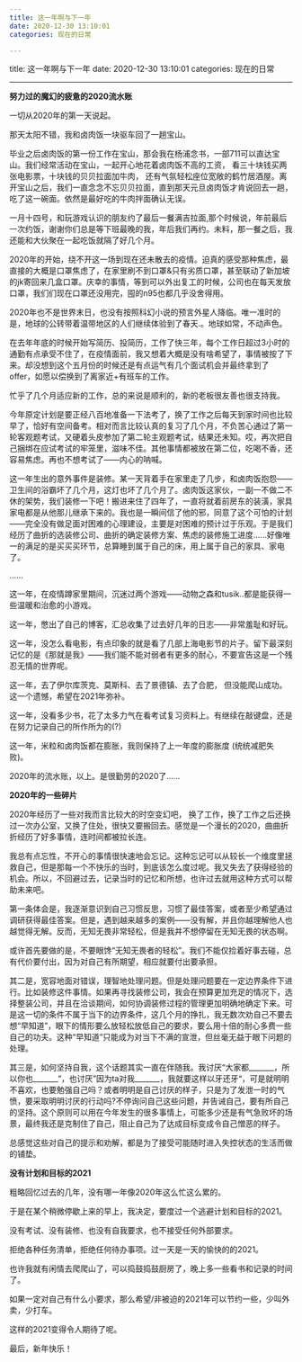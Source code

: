 ```yaml
---
title: 这一年啊与下一年
date: 2020-12-30 13:10:01
categories: 现在的日常

---
```

title: 这一年啊与下一年
date: 2020-12-30 13:10:01
categories: 现在的日常


---



**努力过的魔幻的疲惫的2020流水账**

一切从2020年的第一天说起。

那天太阳不错，我和卤肉饭一块驱车回了一趟宝山。

毕业之后卤肉饭的第一份工作在宝山，那会我在杨浦念书，一部711可以直达宝山。我们经常活动在宝山，一起开心地花着卤肉饭不高的工资， 看三十块钱买两张电影票，十块钱的贝贝拉面加牛肉， 还有气氛轻松座位宽敞的鹤竹居酒屋。离开宝山之后，我们一直念念不忘贝贝拉面，直到那天元旦卤肉饭才肯说回去一趟，吃了这一碗面。依然是最好吃的牛肉拌面确认无误。

一月十四号，和玩游戏认识的朋友约了最后一餐满吉拉面,那个时候说，年前最后一次约饭，谢谢你们总是等下班最晚的我，年后我们再约。未料，那一餐之后，我还能和大伙聚在一起吃饭就隔了好几个月。

2020年的开始，绕不开这一场到现在还未散去的疫情。迫真的感受那种焦虑，最直接的大概是口罩焦虑了，在家里刷不到口罩&只有劣质口罩，甚至联动了新加坡的jk寄回来几盒口罩。庆幸的事情，等到可以外出复工的时候，公司也在每天发放口罩，我们们现在口罩还没用完，囤的n95也都几乎没舍得用。



2020年也不是世界末日，也没有按照科幻小说的预言外星人降临。唯一准时的是，地球的公转带着温带地区的人们继续体验到了春天.。地球如常，不动声色。

在去年年底的时候开始写简历、投简历，工作了快三年，每个工作日超过3小时的通勤有点承受不住了，在疫情面前，我又想着大概是没有啥希望了，事情被按了下来。却没想到这个五月份的时候还是有点运气有几个面试机会并最终拿到了offer，如愿以偿换到了离家近+有班车的工作。

忙乎了几个月适应新的工作，总的来说是顺利的，新的老板很友善也很支持我。

今年原定计划是要正经八百地准备一下法考了，换了工作之后每天到家时间也比较早了，恰好有空间备考。相对而言比较认真的复习了几个月，不负苦心通过了第一轮客观题考试，又硬着头皮参加了第二轮主观题考试，结果还未知。哎，再次把自己捆绑在应试考试的牢笼里，滋味不佳。其他事情都被放在第二位，吃喝不香，还容易焦虑。再也不想考试了——内心的呐喊。

这一年生出的意外事件是装修。某一天背着手在家里走了几步，和卤肉饭抱怨——卫生间的浴霸坏了几个月，这灯也坏了几个月了。卤肉饭这家伙，一副一不做二不休的架势，我们装修一下吧！搬进来住了四年了，一直将就着前房东的装潢，家具家电都是从他那儿继承下来的。我也是一瞬间信了他的邪，同意了这个可怕的计划——完全没有做足面对困难的心理建设，主要是对困难的预计过于乐观。于是我们经历了曲折的选装修公司、曲折的确定装修方案、焦虑的装修施工进度......好像唯一的满足的是买买买环节，总算睡到属于自己的床，用上属于自己的家具、家电了。

......

这一年，在疫情蹲家里期间，沉迷过两个游戏——动物之森和tusik..都是能获得一些温暖和治愈的小游戏。

这一年，憋出了自己的博客，汇总收集了过去好几年的日志——非常羞耻和好玩。

这一年，没怎么看电影，有点印象的就是看了几部上海电影节的片子。留下最深刻记忆的是《那就是我》——我们能不能对弱者有更多的耐心，不要宣告这是一个残忍无情的世界呢。

这一年，去了伊尔库茨克、莫斯科、去了景德镇、去了合肥， 但没能爬山成功。这一个遗憾，希望在2021年弥补。

这一年，没看多少书，花了太多力气在看考试复习资料上。有继续在敲键盘，还是在努力记录自己的所作所为的(?)

这一年，米粒和卤肉饭都在膨胀，我则保持了上一年度的膨胀度 (统统减肥失败)。 

2020年的流水账，以上。是很勤劳的2020了……





**2020年的一些碎片**

2020年经历了一些对我而言比较大的时空变幻吧， 换了工作，换了工作之后还换过一次办公室，又换了住处，很快又要搬回去。感觉是一个漫长的2020，曲曲折折经历了好多事情，连时间都被拉长连。

我总有点忘性，不开心的事情很快速地会忘记。这种忘记可以从较长一个维度里拯救自己，但是那每一个不快乐的当时，到底该怎么度过呢。我又失去了获得经验的机会。所以，不回避过去，记录当时的记忆和所想，也许过去就用这种方式可以帮助未来吧。

第一条体会是，我逐渐意识到自己习惯反思，习惯了最佳答案，或者至少希望通过调研获得最佳答案。但是，遇到越来越多的案例——没有解，并且你越理解他人也越觉得无解。反而，无知无畏非常轻松，但是我并不想停留在无知无畏的状态啊。

或许首先要做的是，不要眼馋“无知无畏者的轻松”。我们不能仅捡着好事去碰，总有代价要付出，因为对自己有所期望，相应就要付出要承担。

其二是，宽容地面对错误，理智地处理问题。但是处理问题要在一定边界条件下进行。比如装修这件事情。如果再寻找装修公司，我会在预算更加充足的情况下，选择整装公司，并且在洽谈期间，如何协调装修过程的管理更加明确地确定下来。可是这一切的条件不属于当下的边界条件，这几个月的挣扎，我无数次劝自己不要去想“早知道”，眼下的情形要么放轻松放低自己的要求，要么用十倍的耐心多费一些自己的功夫。这种“早知道”只能成为对当下不满的宣泄，但丝毫无益于眼下问题的处理。

其三是，如何坚持自我，这个话题其实一直在伴随我。我讨厌“大家都_______，所以你也_______“，也讨厌”因为ta对我_______，我就要这样以牙还牙“，可是就明明不喜欢，也要勉强自己吗？或者明明是自己讨厌的样子，只是为了发泄一时的气愤，要采取明明讨厌的行动吗?不停询问自己这些问题，并告诫自己，要有所自己的坚持。这个原则可以用在今年发生的很多事情上，可能多少还是有气急败坏的场景，最终我还是克制住了自己，阻止自己为了达成目标变成令自己憎恶的样子。

总感觉这些对自己的提示和劝解，都是为了接受可能随时进入失控状态的生活而做的铺垫。



**没有计划和目标的2021**

粗略回忆过去的几年，没有哪一年像2020年这么忙这么累的。

于是在某个稍微停歇上来的早上，我决定，要度过一个逃避计划和目标的2021。

没有考试、没有装修、也没有自我要求，也不接受任何外部要求。

拒绝各种任务清单，拒绝任何待办事项。过一天是一天的愉快的的2021。

也许我就有闲情去爬爬山了，可以捣鼓捣鼓厨房了，晚上多一些看书和记录的时间了。

如果一定对自己有什么小要求，那么希望/非被迫的2021年可以节约一些，少叫外卖，少打车。

这样的2021变得令人期待了呢。



最后，新年快乐！

